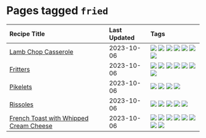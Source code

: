 # Pages tagged `fried`

|Recipe Title|Last Updated|Tags
|:---|:---|:---|
|[Lamb Chop Casserole](../recipes/lambchopcasserole.md)|2023-10-06|[![](https://img.shields.io/badge/tag-aussie-208450)](../tags/aussie.md) [![](https://img.shields.io/badge/tag-baked-6685b7)](../tags/baked.md) [![](https://img.shields.io/badge/tag-battered-5b6ac0)](../tags/battered.md) [![](https://img.shields.io/badge/tag-casserole-95446)](../tags/casserole.md) [![](https://img.shields.io/badge/tag-family-1d5152)](../tags/family.md) [![](https://img.shields.io/badge/tag-fried-28ab17)](../tags/fried.md) [![](https://img.shields.io/badge/tag-lamb-6984a1)](../tags/lamb.md)|
|[Fritters](../recipes/fritters.md)|2023-10-06|[![](https://img.shields.io/badge/tag-chicken-3a4f8e)](../tags/chicken.md) [![](https://img.shields.io/badge/tag-family-1d5152)](../tags/family.md) [![](https://img.shields.io/badge/tag-fried-28ab17)](../tags/fried.md) [![](https://img.shields.io/badge/tag-ham-91514)](../tags/ham.md) [![](https://img.shields.io/badge/tag-lamb-6984a1)](../tags/lamb.md) [![](https://img.shields.io/badge/tag-leftovers-bb15fd)](../tags/leftovers.md) [![](https://img.shields.io/badge/tag-vegetables-eadebe)](../tags/vegetables.md)|
|[Pikelets](../recipes/pikelets.md)|2023-10-06|[![](https://img.shields.io/badge/tag-breakfast-b6c680)](../tags/breakfast.md) [![](https://img.shields.io/badge/tag-dessert-f05668)](../tags/dessert.md) [![](https://img.shields.io/badge/tag-family-1d5152)](../tags/family.md) [![](https://img.shields.io/badge/tag-fried-28ab17)](../tags/fried.md)|
|[Rissoles](../recipes/rissoles.md)|2023-10-06|[![](https://img.shields.io/badge/tag-aussie-208450)](../tags/aussie.md) [![](https://img.shields.io/badge/tag-beef-c6d429)](../tags/beef.md) [![](https://img.shields.io/badge/tag-easy-e5c1d4)](../tags/easy.md) [![](https://img.shields.io/badge/tag-family-1d5152)](../tags/family.md) [![](https://img.shields.io/badge/tag-fried-28ab17)](../tags/fried.md)|
|[French Toast with Whipped Cream Cheese](../recipes/frenchtoastwhippedcreamcheese.md)|2023-10-06|[![](https://img.shields.io/badge/tag-amazing-f1d19f)](../tags/amazing.md) [![](https://img.shields.io/badge/tag-breakfast-b6c680)](../tags/breakfast.md) [![](https://img.shields.io/badge/tag-dairy-4e6ea)](../tags/dairy.md) [![](https://img.shields.io/badge/tag-dessert-f05668)](../tags/dessert.md) [![](https://img.shields.io/badge/tag-fried-28ab17)](../tags/fried.md) [![](https://img.shields.io/badge/tag-large_quantity-8f457a)](../tags/large_quantity.md) [![](https://img.shields.io/badge/tag-messy-f6b493)](../tags/messy.md) [![](https://img.shields.io/badge/tag-mine-b7439e)](../tags/mine.md)|